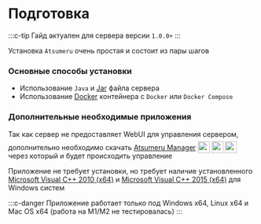 # Подготовка

:::c-tip
Гайд актуален для сервера версии `1.0.0+`
:::

Установка `Atsumeru` очень простая и состоит из пары шагов

### Основные способы установки

- Использование `Java` и [Jar](./jar.md) файла сервера
- Использование [Docker](./docker.md) контейнера с `Docker` или `Docker Compose`

### Дополнительные необходимые приложения

Так как сервер не предоставляет WebUI для управления сервером, дополнительно необходимо скачать [Atsumeru Manager](https://github.com/AtsumeruDev/AtsumeruManager) <img style="position: relative; top: 6px;" width="24" height="24" src="/assets/media/icons/windows.png"> <img style="position: relative; top: 6px;" width="24" height="24" src="/assets/media/icons/penguin.png"> <img style="position: relative; top: 6px;" width="24" height="24" src="/assets/media/icons/apple.png"> через который и будет происходить управление

Приложение не требует установки, но требует наличие установленного [Microsoft Visual C++ 2010 (x64)](https://www.microsoft.com/ru-ru/download/details.aspx?id=26999) и [Microsoft Visual C++ 2015 (x64)](https://www.microsoft.com/ru-ru/download/details.aspx?id=53840) для Windows систем

:::c-danger
Приложение работает только под Windows x64, Linux x64 и Mac OS x64 (работа на M1/M2 не тестировалась)
:::